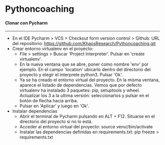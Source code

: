 Pythoncoaching
===================


#### <i class="icon-download"></i>Clonar con Pycharm
-------------


- En el IDE Pycharm > VCS > Checkout form version control > Github:
	URL del repositorio:  https://github.com/KhaosResearch/Pythoncoaching.git
- Crear entorno virtualenv en el proyecto:
	- File > settings > Buscar 'Project Interpreter'. Pulsar en 'create virtualenv'.
	- En la nueva ventana que se abre, poner como nombre 'env' por ejemplo. En el campo 'location' ubicarlo dentro del directorio del proyecto y elegir el interprete python3. Pulsar 'Ok'.
	- Ya se ha creado el entorno virtual del proyecto. En la misma ventana, aparece el listado de dependencias. Vemos que por defecto virtualenv ha instalado 3 paquetes: pip, setuptools y wheel. Actualizar los 3 a la ultima versión: seleccionarlos y pulsar en el botón de flecha hacia arriba.
	- Pulsar en 'Aplicar' y luego en 'Ok'.
- Instalar dependencias
	- Abrir el terminal de Pycharm pulsando en ALT + F12. Situarse en el directorio del proyecto si no lo está.
	- Acceder al entorno virtual del proyecto:
		source venv//bin/activate
	- Instalar las dependencias definidas en requirements.txt:
	 	pip freeze > requirements.txt